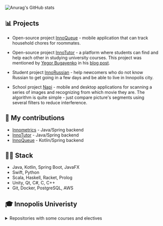 ![Anurag's GitHub stats](https://github-readme-stats.vercel.app/api?username=SMore-Napi&show_icons=true&theme=transparent)

## 📊 Projects
- Open-source project [InnoQueue](https://github.com/InnoQueue/Backend) - mobile application that can track household chores for roommates.

- Open-source project [InnoTutor](https://github.com/InnoTutor/README) - a platform where students can find and help each other in studying university courses. This project was mentioned by [Yegor Bugayenko](https://github.com/yegor256) in his [blog post](https://www.yegor256.com/2021/12/01/teaching.html).

- Student project [InnoRussian](https://github.com/SMore-Napi/InnoRussian) - help newcomers who do not know Russian to get going in a few days and be able to live in Innopolis city.

- School project [Napi](https://github.com/SMore-Napi/Napi) - mobile and desktop applications for scanning a series of images and recognizing from which movie they are. The algorithm is quite simple - just compare picture's segments using several filters to reduce interference.

## 🎯 My contributions
- [Innometrics](https://github.com/InnopolisUniversity/innometrics-java-backend) - Java/Spring backend
- [InnoTutor](https://github.com/InnoTutor) - Java/Spring backend
- [InnoQueue](https://github.com/InnoQueue/Backend) - Kotlin/Spring backend

## 👨‍💻 Stack
- Java, Kotlin, Spring Boot, JavaFX
- Swift, Python
- Scala, Haskell, Racket, Prolog 
- Unity, Qt, C#, C, C++
- Git, Docker, PostgreSQL, AWS

## 🎓 Innopolis Univeristy
<details> <summary> Repositories with some courses and electives </summary>

 - [Operating systems](https://github.com/SMore-Napi/OS_Innopolis)
- [Introduction to Artificial Intelligence](https://github.com/SMore-Napi/AI_Innopolis)
- [Database Systems](https://github.com/SMore-Napi/DB_Innopolis)
- [Differential Equations](https://github.com/SMore-Napi/DE_Innopolis)
- [Distributed and Network Programming](https://github.com/SMore-Napi/DNP_Innopolis)
- [Programming Paradigms](https://github.com/SMore-Napi/PP_Innopolis)
- [iOS Development with Swift](https://github.com/SMore-Napi/iOS_Innopolis)
- [Compiler Construction](https://github.com/SMore-Napi/Compilers_Innopolis) and [Advanced Compilers Construction and Program Analysis](https://github.com/SMore-Napi/Compilers_Advanced_Innopolis)
- [DevOps](https://github.com/SMore-Napi/DevOps_Innopolis)
- [Introduction to Functional Programming and Scala Language](https://github.com/SMore-Napi/Scala_Innopolis)

</details>

<!--
- 🔭 I’m currently working on ...
- 🌱 I’m currently learning ...
- 👯 I’m looking to collaborate on ...
- 🤔 I’m looking for help with ...
- 💬 Ask me about ...
- 📫 How to reach me: ...
- 😄 Pronouns: ...
- ⚡ Fun fact: ...
-->
